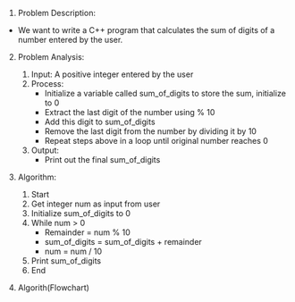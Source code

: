 1. Problem Description:

- We want to write a C++ program that calculates the sum of digits of a number entered by the user.

2. Problem Analysis:

   1. Input: A positive integer entered by the user
   2. Process:
      - Initialize a variable called sum_of_digits to store the sum, initialize to 0
      - Extract the last digit of the number using % 10
      - Add this digit to sum_of_digits
      - Remove the last digit from the number by dividing it by 10
      - Repeat steps above in a loop until original number reaches 0
   3. Output:
      - Print out the final sum_of_digits

3. Algorithm:

   1. Start
   2. Get integer num as input from user
   3. Initialize sum_of_digits to 0
   4. While num > 0
      - Remainder = num % 10
      - sum_of_digits = sum_of_digits + remainder
      - num = num / 10
   5. Print sum_of_digits
   6. End

4. Algorith(Flowchart)
